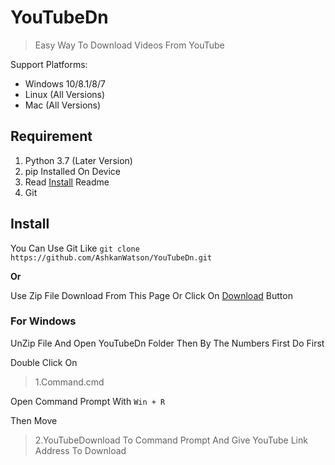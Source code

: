 # YouTubeDn
> Easy Way To Download Videos From YouTube 

Support Platforms:

- Windows 10/8.1/8/7
- Linux (All Versions)
- Mac (All Versions)

## **Requirement**
1. Python 3.7 (Later Version)
2. pip Installed On Device
3. Read [Install](https://github.com/AshkanWatson/YouTubeDn/edit/YouTubeDn/README.md#install) Readme
4. Git 
## **Install**
You Can Use Git Like ```git clone https://github.com/AshkanWatson/YouTubeDn.git```

**Or**

Use Zip File Download From This Page Or Click On [Download](https://github.com/AshkanWatson/YouTubeDn/archive/refs/heads/YouTubeDn.zip) Button

### For Windows

UnZip File And Open YouTubeDn Folder Then By The Numbers First Do First

Double Click On 
> 1.Command.cmd

Open Command Prompt With ```Win + R ```

Then Move 
> 2.YouTubeDownload
To Command Prompt And Give YouTube Link Address To Download
